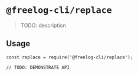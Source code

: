 # `@freelog-cli/replace`

> TODO: description

## Usage

```
const replace = require('@freelog-cli/replace');

// TODO: DEMONSTRATE API
```
